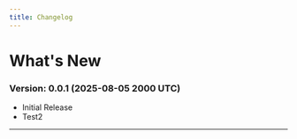 ```yaml
---
title: Changelog
---
```


# What's New

### Version: 0.0.1 (2025-08-05 2000 UTC)
* Initial Release
* Test2

-----
